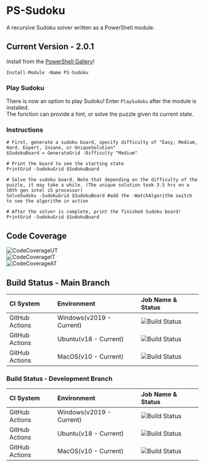 # PS-Sudoku
A recursive Sudoku solver written as a PowerShell module.

## Current Version - 2.0.1
Install from the [PowerShell Gallery](https://www.powershellgallery.com/packages/PS-Sudoku)!
```pwsh
Install-Module -Name PS-Sudoku
```
### Play Sudoku
There is now an option to play Sudoku! Enter `PlaySudoku` after the module is installed.  
The function can provide a hint, or solve the puzzle given its current state.
### Instructions
```pwsh
# First, generate a sudoku board, specify difficulty of "Easy, Medium, Hard, Expert, Insane, or UniqueSolution"
$SudokuBoard = GenerateGrid -Difficulty "Medium"

# Print the board to see the starting state
PrintGrid -SudokuGrid $SudokuBoard

# Solve the sudoku board. Note that depending on the difficulty of the puzzle, it may take a while. (The unique solution took 3.5 hrs on a 10th gen intel i5 processor)
SolveSudoku -SudokuGrid $SudokuBoard #add the -WatchAlgorithm switch to see the algorithm in action

# After the solver is complete, print the finished Sudoku board!
PrintGrid -SudokuGrid $SudokuBoard
```
## Code Coverage
![CodeCoverageUT](https://badgen.net/badge/UnitTests/80.15%25/blue?)  
![CodeCoverageIT](https://badgen.net/badge/IntegrationTests/72.22%25/blue?)  
![CodeCoverageAT](https://badgen.net/badge/AcceptanceTests/69.82%25/blue?)

## Build Status - Main Branch
| CI System | Environment | Job Name & Status |
| :--- | :--- | :--- |
| GitHub Actions | Windows(v2019 - Current) | ![Build Status](https://github.com/DavisHenckel/PS-Sudoku/actions/workflows/WindowsProd.yml/badge.svg)  |
| GitHub Actions | Ubuntu(v18 - Current) | ![Build Status](https://github.com/DavisHenckel/PS-Sudoku/actions/workflows/LinuxProd.yml/badge.svg) |  
| GitHub Actions | MacOS(v10 - Current) | ![Build Status](https://github.com/DavisHenckel/PS-Sudoku/actions/workflows/MacOSProd.yml/badge.svg)

### Build Status - Development Branch
| CI System | Environment | Job Name & Status |
| :--- | :--- | :--- |
| GitHub Actions | Windows(v2019 - Current) | ![Build Status](https://github.com/DavisHenckel/PS-Sudoku/actions/workflows/WindowsDev.yml/badge.svg)  |
| GitHub Actions | Ubuntu(v18 - Current) | ![Build Status](https://github.com/DavisHenckel/PS-Sudoku/actions/workflows/LinuxDev.yml/badge.svg) |  
| GitHub Actions | MacOS(v10 - Current) | ![Build Status](https://github.com/DavisHenckel/PS-Sudoku/actions/workflows/MacOSDev.yml/badge.svg)
